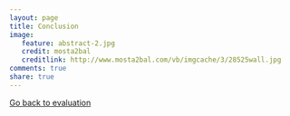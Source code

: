 ```yaml
---
layout: page 
title: Conclusion
image: 
   feature: abstract-2.jpg
   credit: mosta2bal
   creditlink: http://www.mosta2bal.com/vb/imgcache/3/28525wall.jpg
comments: true
share: true 
---
```











<div style="float: left"> 
<a href="{{ site.url }}/leisure-hospitality/project/evaluation/" class="btn">Go back to evaluation</a>
</div>
